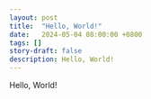 ```yaml
---
layout: post
title:  "Hello, World!"
date:   2024-05-04 08:00:00 +0800
tags: []
story-draft: false
description: Hello, World!
---
```


Hello, World!